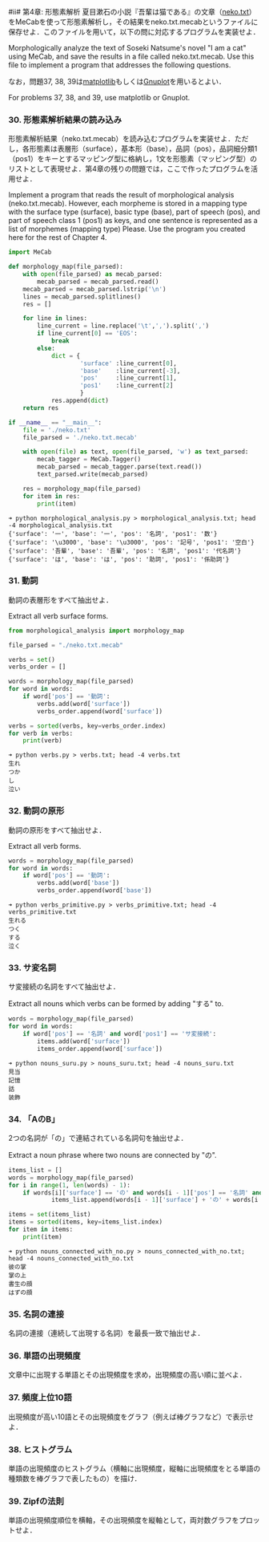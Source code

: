 #ii# 第4章: 形態素解析
夏目漱石の小説『吾輩は猫である』の文章（[neko.txt](http://www.cl.ecei.tohoku.ac.jp/nlp100/data/neko.txt)）をMeCabを使って形態素解析し，その結果をneko.txt.mecabというファイルに保存せよ．このファイルを用いて，以下の問に対応するプログラムを実装せよ．

Morphologically analyze the text of Soseki Natsume's novel "I am a cat" using MeCab, 
and save the results in a file called neko.txt.mecab. 
Use this file to implement a program that addresses the following questions.

なお，問題37, 38, 39は[matplotlib](http://matplotlib.org/)もしくは[Gnuplot](http://www.gnuplot.info/)を用いるとよい．

For problems 37, 38, and 39, use matplotlib or Gnuplot.

### 30. 形態素解析結果の読み込み
形態素解析結果（neko.txt.mecab）を読み込むプログラムを実装せよ．ただし，各形態素は表層形（surface），基本形（base），品詞（pos），品詞細分類1（pos1）をキーとするマッピング型に格納し，1文を形態素（マッピング型）のリストとして表現せよ．第4章の残りの問題では，ここで作ったプログラムを活用せよ．

Implement a program that reads the result of morphological analysis (neko.txt.mecab).
However, each morpheme is stored in a mapping type with the surface type (surface), basic type (base), part of speech (pos), and part of speech class 1 (pos1) as keys, and one sentence is represented as a list of morphemes (mapping type) Please.
Use the program you created here for the rest of Chapter 4.
```Python
import MeCab

def morphology_map(file_parsed):
    with open(file_parsed) as mecab_parsed:
        mecab_parsed = mecab_parsed.read()
    mecab_parsed = mecab_parsed.lstrip('\n')
    lines = mecab_parsed.splitlines()
    res = []

    for line in lines:
        line_current = line.replace('\t',',').split(',')
        if line_current[0] == 'EOS':
            break
        else:
            dict = {
                    'surface' :line_current[0],
                    'base'    :line_current[-3],
                    'pos'     :line_current[1],
                    'pos1'    :line_current[2]
                    }
            res.append(dict)
    return res

if __name__ == "__main__":
    file = './neko.txt'
    file_parsed = './neko.txt.mecab'

    with open(file) as text, open(file_parsed, 'w') as text_parsed:
        mecab_tagger = MeCab.Tagger()
        mecab_parsed = mecab_tagger.parse(text.read())
        text_parsed.write(mecab_parsed)

    res = morphology_map(file_parsed)
    for item in res:
        print(item)
```
```Shell
➜ python morphological_analysis.py > morphological_analysis.txt; head -4 morphological_analysis.txt
{'surface': '一', 'base': '一', 'pos': '名詞', 'pos1': '数'}
{'surface': '\u3000', 'base': '\u3000', 'pos': '記号', 'pos1': '空白'}
{'surface': '吾輩', 'base': '吾輩', 'pos': '名詞', 'pos1': '代名詞'}
{'surface': 'は', 'base': 'は', 'pos': '助詞', 'pos1': '係助詞'}
```
### 31. 動詞
動詞の表層形をすべて抽出せよ．

Extract all verb surface forms.
```Python
from morphological_analysis import morphology_map

file_parsed = "./neko.txt.mecab"

verbs = set()
verbs_order = []

words = morphology_map(file_parsed)
for word in words:
    if word['pos'] == '動詞':
        verbs.add(word['surface'])
        verbs_order.append(word['surface'])

verbs = sorted(verbs, key=verbs_order.index)
for verb in verbs:
    print(verb)
```
```Shell
➜ python verbs.py > verbs.txt; head -4 verbs.txt
生れ
つか
し
泣い
```
### 32. 動詞の原形
動詞の原形をすべて抽出せよ．

Extract all verb forms.
```Python
words = morphology_map(file_parsed)
for word in words:
    if word['pos'] == '動詞':
        verbs.add(word['base'])
        verbs_order.append(word['base'])
```
```Shell
➜ python verbs_primitive.py > verbs_primitive.txt; head -4 verbs_primitive.txt
生れる
つく
する
泣く
```

### 33. サ変名詞
サ変接続の名詞をすべて抽出せよ．

Extract all nouns which verbs can be formed by adding "する" to.
```Python
words = morphology_map(file_parsed)
for word in words:
    if word['pos'] == '名詞' and word['pos1'] == 'サ変接続':
        items.add(word['surface'])
        items_order.append(word['surface'])
```
```Shell
➜ python nouns_suru.py > nouns_suru.txt; head -4 nouns_suru.txt
見当
記憶
話
装飾
```

### 34. 「AのB」
2つの名詞が「の」で連結されている名詞句を抽出せよ．

Extract a noun phrase where two nouns are connected by "の".
```Python
items_list = []
words = morphology_map(file_parsed)
for i in range(1, len(words) - 1):
    if words[i]['surface'] == 'の' and words[i - 1]['pos'] == '名詞' and words[i + 1]['pos'] == '名詞':
            items_list.append(words[i - 1]['surface'] + 'の' + words[i + 1]['surface'])

items = set(items_list)
items = sorted(items, key=items_list.index)
for item in items:
    print(item)
```
```Shell
➜ python nouns_connected_with_no.py > nouns_connected_with_no.txt; head -4 nouns_connected_with_no.txt
彼の掌
掌の上
書生の顔
はずの顔
```

### 35. 名詞の連接
名詞の連接（連続して出現する名詞）を最長一致で抽出せよ．

### 36. 単語の出現頻度
文章中に出現する単語とその出現頻度を求め，出現頻度の高い順に並べよ．

### 37. 頻度上位10語
出現頻度が高い10語とその出現頻度をグラフ（例えば棒グラフなど）で表示せよ．

### 38. ヒストグラム
単語の出現頻度のヒストグラム（横軸に出現頻度，縦軸に出現頻度をとる単語の種類数を棒グラフで表したもの）を描け．

### 39. Zipfの法則
単語の出現頻度順位を横軸，その出現頻度を縦軸として，両対数グラフをプロットせよ．
